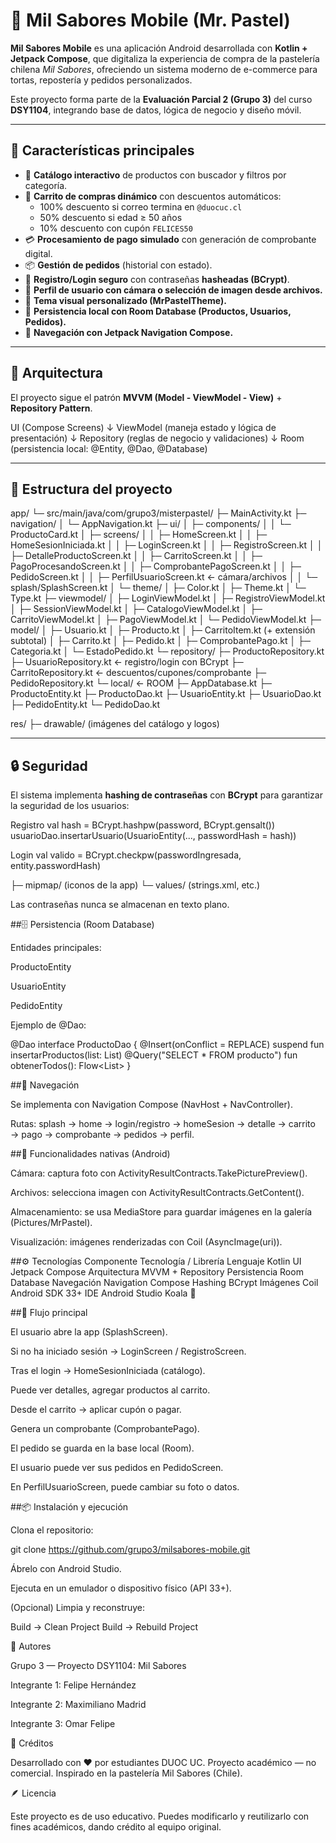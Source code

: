 # 🍰 Mil Sabores Mobile (Mr. Pastel)

**Mil Sabores Mobile** es una aplicación Android desarrollada con **Kotlin + Jetpack Compose**, que digitaliza la experiencia de compra de la pastelería chilena *Mil Sabores*, ofreciendo un sistema moderno de e-commerce para tortas, repostería y pedidos personalizados.

Este proyecto forma parte de la **Evaluación Parcial 2 (Grupo 3)** del curso **DSY1104**, integrando base de datos, lógica de negocio y diseño móvil.

---

## 🚀 Características principales

- 🧁 **Catálogo interactivo** de productos con buscador y filtros por categoría.
- 🛒 **Carrito de compras dinámico** con descuentos automáticos:
  - 100% descuento si correo termina en `@duocuc.cl`
  - 50% descuento si edad ≥ 50 años
  - 10% descuento con cupón `FELICES50`
- 💳 **Procesamiento de pago simulado** con generación de comprobante digital.
- 📦 **Gestión de pedidos** (historial con estado).
- 👤 **Registro/Login seguro** con contraseñas **hasheadas (BCrypt)**.
- 📸 **Perfil de usuario con cámara o selección de imagen desde archivos.**
- 🌙 **Tema visual personalizado (MrPastelTheme).**
- 💾 **Persistencia local con Room Database (Productos, Usuarios, Pedidos).**
- 🧭 **Navegación con Jetpack Navigation Compose.**

---

## 🧱 Arquitectura

El proyecto sigue el patrón **MVVM (Model - ViewModel - View)** + **Repository Pattern**.

UI (Compose Screens)
↓
ViewModel (maneja estado y lógica de presentación)
↓
Repository (reglas de negocio y validaciones)
↓
Room (persistencia local: @Entity, @Dao, @Database)


---

## 📂 Estructura del proyecto

app/
 └─ src/main/java/com/grupo3/misterpastel/
    ├─ MainActivity.kt
    ├─ navigation/
    │   └─ AppNavigation.kt
    ├─ ui/
    │   ├─ components/
    │   │   └─ ProductoCard.kt
    │   ├─ screens/
    │   │   ├─ HomeScreen.kt
    │   │   ├─ HomeSesionIniciada.kt
    │   │   ├─ LoginScreen.kt
    │   │   ├─ RegistroScreen.kt
    │   │   ├─ DetalleProductoScreen.kt
    │   │   ├─ CarritoScreen.kt
    │   │   ├─ PagoProcesandoScreen.kt
    │   │   ├─ ComprobantePagoScreen.kt
    │   │   ├─ PedidoScreen.kt
    │   │   ├─ PerfilUsuarioScreen.kt   ← cámara/archivos
    │   │   └─ splash/SplashScreen.kt
    │   └─ theme/
    │       ├─ Color.kt
    │       ├─ Theme.kt
    │       └─ Type.kt
    ├─ viewmodel/
    │   ├─ LoginViewModel.kt
    │   ├─ RegistroViewModel.kt
    │   ├─ SessionViewModel.kt
    │   ├─ CatalogoViewModel.kt
    │   ├─ CarritoViewModel.kt
    │   ├─ PagoViewModel.kt
    │   └─ PedidoViewModel.kt
    ├─ model/
    │   ├─ Usuario.kt
    │   ├─ Producto.kt
    │   ├─ CarritoItem.kt (+ extensión subtotal)
    │   ├─ Carrito.kt
    │   ├─ Pedido.kt
    │   ├─ ComprobantePago.kt
    │   ├─ Categoria.kt
    │   └─ EstadoPedido.kt
    └─ repository/
        ├─ ProductoRepository.kt
        ├─ UsuarioRepository.kt   ← registro/login con BCrypt
        ├─ CarritoRepository.kt   ← descuentos/cupones/comprobante
        ├─ PedidoRepository.kt
        └─ local/                 ← ROOM
            ├─ AppDatabase.kt
            ├─ ProductoEntity.kt
            ├─ ProductoDao.kt
            ├─ UsuarioEntity.kt
            ├─ UsuarioDao.kt
            ├─ PedidoEntity.kt
            └─ PedidoDao.kt

res/
 ├─ drawable/ (imágenes del catálogo y logos)

 
---

## 🔒 Seguridad

El sistema implementa **hashing de contraseñas** con **BCrypt** para garantizar la seguridad de los usuarios:

Registro
val hash = BCrypt.hashpw(password, BCrypt.gensalt())
usuarioDao.insertarUsuario(UsuarioEntity(..., passwordHash = hash))

Login
val valido = BCrypt.checkpw(passwordIngresada, entity.passwordHash)

 ├─ mipmap/   (iconos de la app)
 └─ values/   (strings.xml, etc.)

Las contraseñas nunca se almacenan en texto plano.

##🗄️ Persistencia (Room Database)

Entidades principales:

ProductoEntity

UsuarioEntity

PedidoEntity

Ejemplo de @Dao:

@Dao
interface ProductoDao {
  @Insert(onConflict = REPLACE) suspend fun insertarProductos(list: List<ProductoEntity>)
  @Query("SELECT * FROM producto") fun obtenerTodos(): Flow<List<ProductoEntity>>
}

##🧭 Navegación

Se implementa con Navigation Compose (NavHost + NavController).

Rutas: splash → home → login/registro → homeSesion → detalle → carrito → pago → comprobante → pedidos → perfil.

##📱 Funcionalidades nativas (Android)

Cámara: captura foto con ActivityResultContracts.TakePicturePreview().

Archivos: selecciona imagen con ActivityResultContracts.GetContent().

Almacenamiento: se usa MediaStore para guardar imágenes en la galería (Pictures/MrPastel).

Visualización: imágenes renderizadas con Coil (AsyncImage(uri)).

##⚙️ Tecnologías
Componente	Tecnología / Librería
Lenguaje  	  Kotlin
UI	          Jetpack Compose
Arquitectura	MVVM + Repository
Persistencia	Room Database
Navegación	  Navigation Compose
Hashing	      BCrypt
Imágenes	    Coil
Android       SDK	33+
IDE	Android   Studio Koala 🐨

##🧩 Flujo principal

El usuario abre la app (SplashScreen).

Si no ha iniciado sesión → LoginScreen / RegistroScreen.

Tras el login → HomeSesionIniciada (catálogo).

Puede ver detalles, agregar productos al carrito.

Desde el carrito → aplicar cupón o pagar.

Genera un comprobante (ComprobantePago).

El pedido se guarda en la base local (Room).

El usuario puede ver sus pedidos en PedidoScreen.

En PerfilUsuarioScreen, puede cambiar su foto o datos.

##📦 Instalación y ejecución

Clona el repositorio:

git clone https://github.com/grupo3/milsabores-mobile.git


Ábrelo con Android Studio.

Ejecuta en un emulador o dispositivo físico (API 33+).

(Opcional) Limpia y reconstruye:

Build → Clean Project
Build → Rebuild Project

👥 Autores

Grupo 3 — Proyecto DSY1104: Mil Sabores

Integrante 1: Felipe Hernández 

Integrante 2: Maximiliano Madrid

Integrante 3: Omar Felipe



🎂 Créditos

Desarrollado con ❤️ por estudiantes DUOC UC.
Proyecto académico — no comercial.
Inspirado en la pastelería Mil Sabores (Chile).

🪶 Licencia

Este proyecto es de uso educativo.
Puedes modificarlo y reutilizarlo con fines académicos, dando crédito al equipo original.
